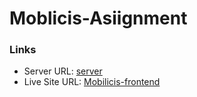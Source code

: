 # Moblicis-Asiignment

### Links

- Server URL: [server](https://mobilicis-server.onrender.com/)
- Live Site URL: [Mobilicis-frontend]()
